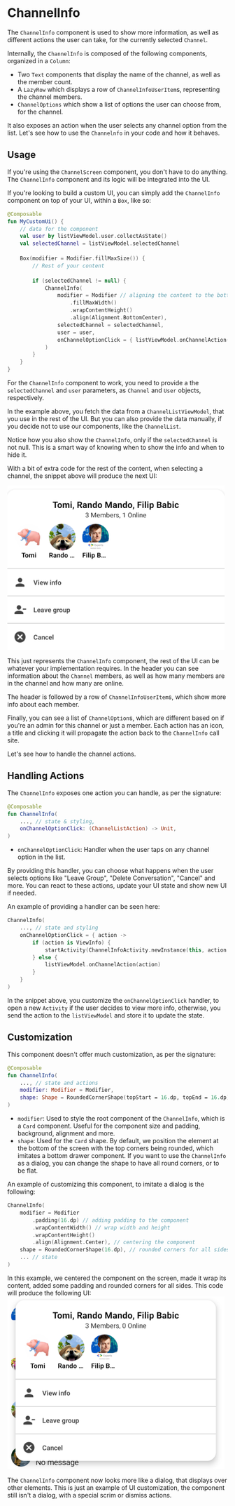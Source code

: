 # ChannelInfo

The `ChannelInfo` component is used to show more information, as well as different actions the user can take, for the currently selected `Channel`.

Internally, the `ChannelInfo` is composed of the following components, organized in a `Column`:

* Two `Text` components that display the name of the channel, as well as the member count.
* A `LazyRow` which displays a row of `ChannelInfoUserItem`s, representing the channel members.
* `ChannelOptions` which show a list of options the user can choose from, for the channel.

It also exposes an action when the user selects any channel option from the list. Let's see how to use the `Channelnfo` in your code and how it behaves.

## Usage

If you're using the `ChannelScreen` component, you don't have to do anything. The `ChannelInfo` component and its logic will be integrated into the UI.

If you're looking to build a custom UI, you can simply add the `ChannelInfo` component on top of your UI, within a `Box`, like so:

```kotlin
@Composable
fun MyCustomUi() {
    // data for the component
    val user by listViewModel.user.collectAsState()
    val selectedChannel = listViewModel.selectedChannel

    Box(modifier = Modifier.fillMaxSize()) {
        // Rest of your content

        if (selectedChannel != null) {
            ChannelInfo(
                modifier = Modifier // aligning the content to the bottom
                    .fillMaxWidth()
                    .wrapContentHeight()
                    .align(Alignment.BottomCenter),
                selectedChannel = selectedChannel,
                user = user,
                onChannelOptionClick = { listViewModel.onChannelAction(it) }
            )
        }
    }
}
```

For the `ChannelInfo` component to work, you need to provide a the `selectedChannel` and `user` parameters, as `Channel` and `User` objects, respectively.

In the example above, you fetch the data from a `ChannelListViewModel`, that you use in the rest of the UI. But you can also provide the data manually, if you decide not to use our components, like the `ChannelList`.

Notice how you also show the `ChannelInfo`, only if the `selectedChannel` is not null. This is a smart way of knowing when to show the info and when to hide it.

With a bit of extra code for the rest of the content, when selecting a channel, the snippet above will produce the next UI:

![The ChannelInfo Component](../../assets/compose_default_channel_info_component.png)

This just represents the `ChannelInfo` component, the rest of the UI can be whatever your implementation requires. In the header you can see information about the `Channel` members, as well as how many members are in the channel and how many are online.

The header is followed by a row of `ChannelInfoUserItem`s, which show more info about each member.

Finally, you can see a list of `ChannelOption`s, which are different based on if you're an admin for this channel or just a member. Each action has an icon, a title and clicking it will propagate the action back to the `ChannelInfo` call site.

Let's see how to handle the channel actions.

## Handling Actions

The `ChannelInfo` exposes one action you can handle, as per the signature:

```kotlin
@Composable
fun ChannelInfo(
    ..., // state & styling,
    onChannelOptionClick: (ChannelListAction) -> Unit,
)
```

* `onChannelOptionClick`: Handler when the user taps on any channel option in the list.

By providing this handler, you can choose what happens when the user selects options like "Leave Group", "Delete Conversation", "Cancel" and more. You can react to these actions, update your UI state and show new UI if needed.

An example of providing a handler can be seen here:

```kotlin
ChannelInfo(
    ..., // state and styling
    onChannelOptionClick = { action ->
        if (action is ViewInfo) {
            startActivity(ChannelInfoActivity.newInstance(this, action.channel.id))
        } else {
            listViewModel.onChannelAction(action)
        }
    }
)
```

In the snippet above, you customize the `onChannelOptionClick` handler, to open a new `Activity` if the user decides to view more info, otherwise, you send the action to the `listViewModel` and store it to update the state.

## Customization

This component doesn't offer much customization, as per the signature:

```kotlin
@Composable
fun ChannelInfo(
	..., // state and actions
    modifier: Modifier = Modifier,
    shape: Shape = RoundedCornerShape(topStart = 16.dp, topEnd = 16.dp)
)
```

* `modifier`: Used to style the root component of the `ChannelInfo`, which is a `Card` component. Useful for the component size and padding, background, alignment and more.
* `shape`: Used for the `Card` shape. By default, we position the element at the bottom of the screen with the top corners being rounded, which imitates a bottom drawer component. If you want to use the `ChannelInfo` as a dialog, you can change the shape to have all round corners, or to be flat.

An example of customizing this component, to imitate a dialog is the following:

```kotlin
ChannelInfo(
    modifier = Modifier
        .padding(16.dp) // adding padding to the component
        .wrapContentWidth() // wrap width and height
        .wrapContentHeight()
        .align(Alignment.Center), // centering the component
    shape = RoundedCornerShape(16.dp), // rounded corners for all sides
    ... // state
)
```

In this example, we centered the component on the screen, made it wrap its content, added some padding and rounded corners for all sides. This code will produce the following UI:
![The ChannelInfo Component](../../assets/compose_custom_channel_info_component.png)

The `ChannelInfo` component now looks more like a dialog, that displays over other elements. This is just an example of UI customization, the component still isn't a dialog, with a special scrim or dismiss actions.
